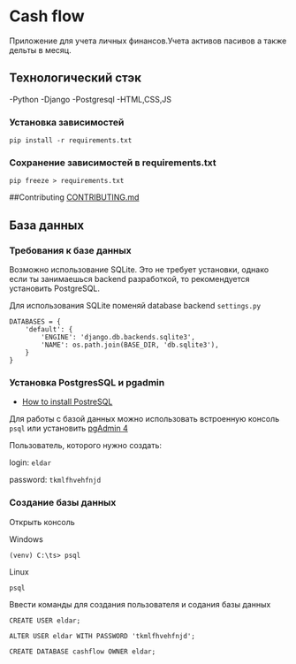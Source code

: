# Cash flow 
Приложение для учета личных финансов.Учета активов пасивов а также дельты в месяц.
## Технологический стэк
-Python
-Django
-Postgresql
-HTML,CSS,JS

### Установка зависимостей
```
pip install -r requirements.txt
```
### Сохранение зависимостей в requirements.txt
```
pip freeze > requirements.txt
```

##Contributing
[CONTRIBUTING.md](https://github.com/MuratovER/cashflow/blob/main/CONTRIBUTING.md)


## База данных

### Требования к базе данных
Возможно использование SQLite. Это не требует установки, однако если ты занимаешься backend разработкой, то рекомендуется установить PostgreSQL.

Для использования SQLite поменяй database backend ```settings.py```

```
DATABASES = {
    'default': {
        'ENGINE': 'django.db.backends.sqlite3',
        'NAME': os.path.join(BASE_DIR, 'db.sqlite3'),
    }
}
```

### Установка PostgresSQL и pgadmin
- [How to install PostreSQL](https://www.postgresqltutorial.com/install-postgresql/)

Для работы с базой данных можно использовать встроенную консоль ```psql``` или установить [pgAdmin 4](https://www.pgadmin.org/download/pgadmin-4-windows/)

Пользователь, которого нужно создать:

login: ```eldar```

password: ```tkmlfhvehfnjd```

### Создание базы данных

Открыть консоль

Windows
```
(venv) C:\ts> psql
```

Linux
```
psql
```


Ввести команды для создания пользователя и содания базы данных
```
CREATE USER eldar;

ALTER USER eldar WITH PASSWORD 'tkmlfhvehfnjd';

CREATE DATABASE cashflow OWNER eldar;
```
